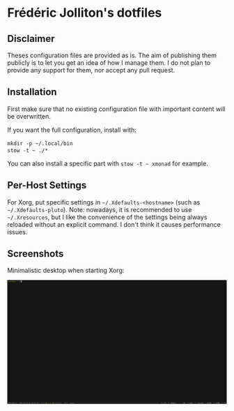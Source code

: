 Frédéric Jolliton's dotfiles
============================

Disclaimer
----------

Theses configuration files are provided as is. The aim of publishing
them publicly is to let you get an idea of how I manage them. I do not
plan to provide any support for them, nor accept any pull request.

Installation
------------

First make sure that no existing configuration file with important
content will be overwritten.

If you want the full configuration, install with:

    mkdir -p ~/.local/bin
    stow -t ~ ./*

You can also install a specific part with `stow -t ~ xmonad` for example.

Per-Host Settings
-----------------

For Xorg, put specific settings in `~/.Xdefaults-<hostname>` (such as
`~/.Xdefaults-pluto`). Note: nowadays, it is recommended to use
`~/.Xresources`, but I like the convenience of the settings being
always reloaded without an explicit command. I don't think it causes
performance issues.

Screenshots
-----------

Minimalistic desktop when starting Xorg:

![XOrg Preview](https://github.com/fjolliton/dotfiles/raw/master/.extra/preview.png)
